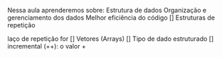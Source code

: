 Nessa aula aprenderemos sobre:
Estrutura de dados
Organização e gerenciamento dos dados
Melhor eficiência do código
[] Estruturas de repetição

laço de repetição
for
[] Vetores (Arrays)
[] Tipo de dado estruturado
[] incremental (++): o valor +
